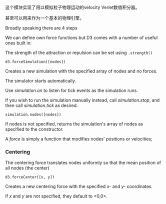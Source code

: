 这个模块实现了用以模拟粒子物理运动的velocity Verlet数值积分器。

甚至可以用来作为一个基本的物理引擎。

Broadly speaking there are 4 steps 

We can define own force functions but D3 comes with a number of useful ones built in:

The strength of the attraction or repulsion can be set using `.strength()` 

`d3.forceSimulation([nodes])`

Creates a new simulation with the specified array of nodes and no forces.

The simulator starts automatically.

Use *simulation.on* to listen for tick events as the simulation runs.

If you wish to run the simulation manually instead, call *simulation.stop*, and then call *simulation.tick* as desired.

`simulation.nodes([nodes])`

If nodes is not specified, returns the simulation's array of nodes as specified to the constructor.

A *force* is simply a function that modifies nodes' positions or velocities;

### Centering

The centering force translates nodes uniformly so that the mean position of all nodes (the center)

`d3.forceCenter([x, y])`

Creates a new centering force with the specified *x-* and *y-* coordinates.

If *x* and *y* are not specified, they default to <0,0>.
